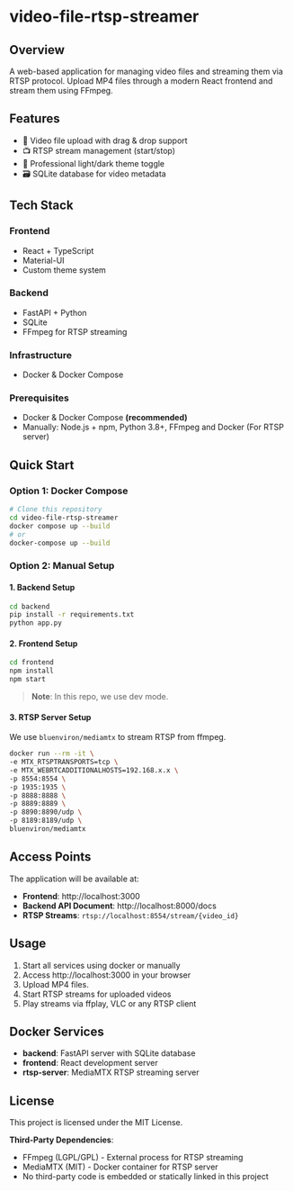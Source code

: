 # video-file-rtsp-streamer

## Overview
A web-based application for managing video files and streaming them via RTSP protocol. Upload MP4 files through a modern React frontend and stream them using FFmpeg.

## Features
- 📁 Video file upload with drag & drop support
- 📺 RTSP stream management (start/stop)
- 🎨 Professional light/dark theme toggle
- 🗃️ SQLite database for video metadata

## Tech Stack
### Frontend
* React + TypeScript
* Material-UI
* Custom theme system

### Backend
* FastAPI + Python
* SQLite
* FFmpeg for RTSP streaming

### Infrastructure
* Docker & Docker Compose

### Prerequisites
* Docker & Docker Compose **(recommended)**
* Manually: Node.js + npm, Python 3.8+, FFmpeg and Docker (For RTSP server)

## Quick Start
### Option 1: Docker Compose
```bash
# Clone this repository
cd video-file-rtsp-streamer
docker compose up --build
# or
docker-compose up --build
```

### Option 2: Manual Setup
#### 1. Backend Setup
```bash
cd backend
pip install -r requirements.txt
python app.py
```

#### 2. Frontend Setup
```bash
cd frontend
npm install
npm start
```
> **Note**: In this repo, we use dev mode.

#### 3. RTSP Server Setup
We use `bluenviron/mediamtx` to stream RTSP from ffmpeg.
```bash
docker run --rm -it \
-e MTX_RTSPTRANSPORTS=tcp \
-e MTX_WEBRTCADDITIONALHOSTS=192.168.x.x \
-p 8554:8554 \
-p 1935:1935 \
-p 8888:8888 \
-p 8889:8889 \
-p 8890:8890/udp \
-p 8189:8189/udp \
bluenviron/mediamtx
```

## Access Points
The application will be available at:
- **Frontend**: http://localhost:3000
- **Backend API Document**: http://localhost:8000/docs
- **RTSP Streams**: `rtsp://localhost:8554/stream/{video_id}`

## Usage
1. Start all services using docker or manually
1. Access http://localhost:3000 in your browser
1. Upload MP4 files.
1. Start RTSP streams for uploaded videos
1. Play streams via ffplay, VLC or any RTSP client

## Docker Services
- **backend**: FastAPI server with SQLite database
- **frontend**: React development server
- **rtsp-server**: MediaMTX RTSP streaming server


## License
This project is licensed under the MIT License.

**Third-Party Dependencies**:
- FFmpeg (LGPL/GPL) - External process for RTSP streaming
- MediaMTX (MIT) - Docker container for RTSP server
- No third-party code is embedded or statically linked in this project